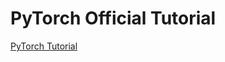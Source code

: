 # PyTorch Official Tutorial

[PyTorch Tutorial](https://pytorch.org/tutorials/beginner/deep_learning_60min_blitz.html)
